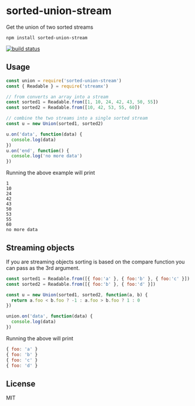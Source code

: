 # sorted-union-stream

Get the union of two sorted streams

```
npm install sorted-union-stream
```

[![build status](https://secure.travis-ci.org/mafintosh/sorted-union-stream.png)](http://travis-ci.org/mafintosh/sorted-union-stream)

## Usage

``` js
const union = require('sorted-union-stream')
const { Readable } = require('streamx')

// from converts an array into a stream
const sorted1 = Readable.from([1, 10, 24, 42, 43, 50, 55])
const sorted2 = Readable.from([10, 42, 53, 55, 60])

// combine the two streams into a single sorted stream
const u = new Union(sorted1, sorted2)

u.on('data', function(data) {
  console.log(data)
})
u.on('end', function() {
  console.log('no more data')
})
```

Running the above example will print

```
1
10
24
42
43
50
53
55
60
no more data
```

## Streaming objects

If you are streaming objects sorting is based on the compare function you can pass as the 3rd argument.

``` js
const sorted1 = Readable.from([{ foo:'a' }, { foo:'b' }, { foo:'c' }])
const sorted2 = Readable.from([{ foo:'b' }, { foo:'d' }])

const u = new Union(sorted1, sorted2, function(a, b) {
  return a.foo < b.foo ? -1 : a.foo > b.foo ? 1 : 0 
})

union.on('data', function(data) {
  console.log(data)
})
```

Running the above will print

``` js
{ foo: 'a' }
{ foo: 'b' }
{ foo: 'c' }
{ foo: 'd' }
```

## License

MIT
